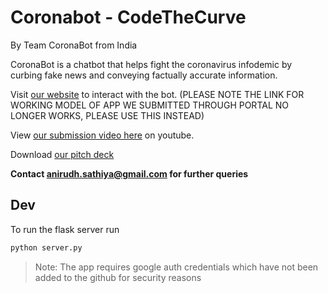 # Coronabot - CodeTheCurve #
By Team CoronaBot from India

CoronaBot is a chatbot that helps fight the coronavirus infodemic by curbing fake news and conveying factually accurate information.

Visit [our website](https://npsinrcisco.live) to interact with the bot. (PLEASE NOTE THE LINK FOR WORKING MODEL OF APP WE SUBMITTED THROUGH PORTAL NO LONGER WORKS, PLEASE USE THIS INSTEAD)

View [our submission video here](https://youtu.be/a-h3x9_Ecso) on youtube.

Download [our pitch deck](https://send.firefox.com/download/6d1d5a177c691dcd/#a4Bluhg1x2RH3RvuGBZW7Q)



**Contact anirudh.sathiya@gmail.com for further queries**

## Dev ##

To run the flask server run

```bash
python server.py
```
> Note: The app requires google auth credentials which have not been added to the github for security reasons

